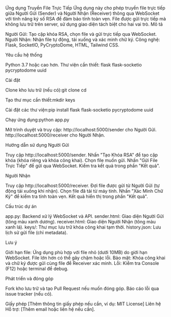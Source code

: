 Ứng dụng Truyền File Trực Tiếp
Ứng dụng này cho phép truyền file trực tiếp giữa Người Gửi (Sender) và Người Nhận (Receiver) thông qua WebSocket với tính năng ký số RSA để đảm bảo tính toàn vẹn. File được gửi trực tiếp mà không lưu trữ trên server, sử dụng giao diện tách biệt cho hai vai trò.
Mô tả

Người Gửi: Tạo cặp khóa RSA, chọn file và gửi trực tiếp qua WebSocket.
Người Nhận: Nhận file tự động, tải xuống và xác minh chữ ký.
Công nghệ: Flask, SocketIO, PyCryptoDome, HTML, Tailwind CSS.

Yêu cầu hệ thống

Python 3.7 hoặc cao hơn.
Thư viện cần thiết:
flask
flask-socketio
pycryptodome
uuid



Cài đặt

Clone kho lưu trữ (nếu có):git clone <repository-url>
cd <repository-folder>


Tạo thư mục cần thiết:mkdir keys


Cài đặt các thư viện:pip install flask flask-socketio pycryptodome uuid


Chạy ứng dụng:python app.py


Mở trình duyệt và truy cập:
http://localhost:5000/sender cho Người Gửi.
http://localhost:5000/receiver cho Người Nhận.





Hướng dẫn sử dụng
Người Gửi

Truy cập http://localhost:5000/sender.
Nhấn "Tạo Khóa RSA" để tạo cặp khóa (khóa riêng và khóa công khai).
Chọn file muốn gửi.
Nhấn "Gửi File Trực Tiếp" để gửi qua WebSocket.
Kiểm tra kết quả trong phần "Kết quả".

Người Nhận

Truy cập http://localhost:5000/receiver.
Đợi file được gửi từ Người Gửi (tự động tải xuống khi nhận).
Chọn file đã tải từ máy tính.
Nhấn "Xác Minh Chữ Ký" để kiểm tra tính toàn vẹn.
Kết quả hiển thị trong phần "Kết quả".

Cấu trúc dự án

app.py: Backend xử lý WebSocket và API.
sender.html: Giao diện Người Gửi (tông màu xanh dương).
receiver.html: Giao diện Người Nhận (tông màu xanh lá).
keys/: Thư mục lưu trữ khóa công khai tạm thời.
history.json: Lưu lịch sử gửi file (chỉ metadata).

Lưu ý

Giới hạn file: Ứng dụng phù hợp với file nhỏ (dưới 10MB) do giới hạn WebSocket. File lớn hơn có thể gây chậm hoặc lỗi.
Bảo mật: Khóa công khai và chữ ký được gửi cùng file để Receiver xác minh.
Lỗi: Kiểm tra Console (F12) hoặc terminal để debug.

Phát triển và đóng góp

Fork kho lưu trữ và tạo Pull Request nếu muốn đóng góp.
Báo cáo lỗi qua issue tracker (nếu có).

Giấy phép
[Thêm thông tin giấy phép nếu cần, ví dụ: MIT License]
Liên hệ
Hỗ trợ: [Thêm email hoặc liên hệ nếu cần].
